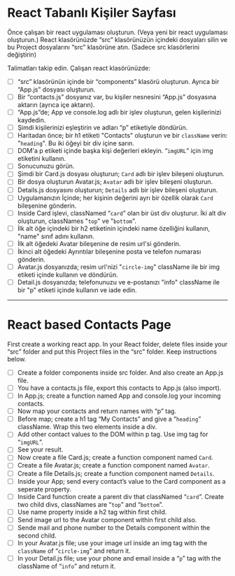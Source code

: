 # React Tabanlı Kişiler Sayfası

Önce çalışan bir react uygulaması oluşturun. (Veya yeni bir react uygulaması oluşturun.) React klasörünüzde “src” klasörünüzün içindeki dosyaları silin ve bu Project dosyalarını “src” klasörüne atın. (Sadece src klasörlerini değiştirin)

Talimatları takip edin. Çalışan react klasörünüzde:

* [ ] “src” klasörünün içinde bir “components” klasörü oluşturun. Ayrıca bir “App.js” dosyası oluşturun.
* [ ] Bir “contacts.js” dosyanız var, bu kişiler nesnesini “App.js” dosyasına aktarın (ayrıca içe aktarın).
* [ ] “App.js”de; App ve console.log adlı bir işlev oluşturun, gelen kişilerinizi kaydedin.
* [ ] Şimdi kişilerinizi eşleştirin ve adları “p” etiketiyle döndürün.
* [ ] Haritadan önce; bir h1 etiketi "Contacts" oluşturun ve bir `className` verin: "`heading`". Bu iki öğeyi bir div içine sarın.
* [ ] DOM'a p etiketi içinde başka kişi değerleri ekleyin. “`imgURL`” için img etiketini kullanın.
* [ ] Sonucunuzu görün.
* [ ] Şimdi bir Card.js dosyası oluşturun; `Card` adlı bir işlev bileşeni oluşturun.
* [ ] Bir dosya oluşturun Avatar.js; `Avatar` adlı bir işlev bileşeni oluşturun.
* [ ] Details.js dosyasını oluşturun; `Details` adlı bir işlev bileşeni oluşturun.
* [ ] Uygulamanızın İçinde; her kişinin değerini ayrı bir özellik olarak `Card` bileşenine gönderin.
* [ ] Inside Card işlevi, classNamed “`card`” olan bir üst div oluşturur. İki alt div oluşturun, classNames "`top`" ve "`bottom`".
* [ ] İlk alt öğe içindeki bir h2 etiketinin içindeki name özelliğini kullanın, "name" sınıf adını kullanın.
* [ ] İlk alt öğedeki Avatar bileşenine de resim url'si gönderin.
* [ ] İkinci alt öğedeki Ayrıntılar bileşenine posta ve telefon numarası gönderin.
* [ ] Avatar.js dosyanızda; resim url'nizi "`circle-img`" className ile bir img etiketi içinde kullanın ve döndürün.
* [ ] Detail.js dosyanızda; telefonunuzu ve e-postanızı "info" className ile bir "p" etiketi içinde kullanın ve iade edin.

---

# React based Contacts Page

First create a working react app. In your React folder, delete files inside your “src” folder and put this Project files in the “src” folder. Keep instructions below.

* [ ] Create a folder components inside src folder. And also create an App.js file.
* [ ] You have a contacts.js file, export this contacts to App.js (also import).
* [ ] In App.js; create a function named App and console.log your incoming contacts.
* [ ] Now map your contacts and return names with “p” tag.
* [ ] Before map; create a h1 tag “My Contacts” and give a “`heading`” className. Wrap this two elements inside a div.
* [ ] Add other contact values to the DOM within p tag. Use img tag for “`imgURL`”.
* [ ] See your result.
* [ ] Now create a file Card.js; create a function component named `Card`.
* [ ] Create a file Avatar.js; create a function component named `Avatar`.
* [ ] Create a file Details.js; create a function component named `Details`.
* [ ] Inside your App; send every contact’s value to the Card component as a seperate property.
* [ ] Inside Card function create a parent div that classNamed “`card`”. Create two child divs, classNames are “`top`” and “`bottom`”.
* [ ] Use name property inside a h2 tag within first child.
* [ ] Send image url to the Avatar component within first child also.
* [ ] Sende mail and phone number to the Details component within the second child.
* [ ] In your Avatar.js file; use your image url inside an img tag with the `className` of “`circle-img`” and return it.
* [ ] In your Detail.js file; use your phone and email inside a “`p`” tag with the className of “`info`” and return it.
